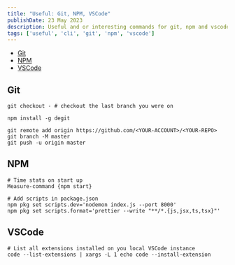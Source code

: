 ```yaml
---
title: "Useful: Git, NPM, VSCode"
publishDate: 23 May 2023
description: Useful and or interesting commands for git, npm and vscode.
tags: ['useful', 'cli', 'git', 'npm', 'vscode']
---
```


- [Git](#git)
- [NPM](#npm)
- [VSCode](#vscode)

## Git
```shell
git checkout - # checkout the last branch you were on
```

```shell
npm install -g degit
```

```shell
git remote add origin https://github.com/<YOUR-ACCOUNT>/<YOUR-REPO>
git branch -M master
git push -u origin master
```

## NPM
```shell
# Time stats on start up
Measure-command {npm start}

# Add scripts in package.json
npm pkg set scripts.dev='nodemon index.js --port 8000'
npm pkg set scripts.format='prettier --write "**/*.{js,jsx,ts,tsx}"'
```

## VSCode
```shell
# List all extensions installed on you local VSCode instance 
code --list-extensions | xargs -L 1 echo code --install-extension
```

